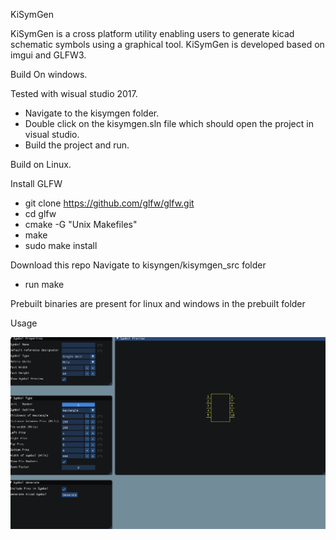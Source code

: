 KiSymGen

KiSymGen is a cross platform utility enabling users to generate kicad schematic symbols using a graphical tool.
KiSymGen is developed based on imgui and GLFW3.

Build On windows. 

Tested with wisual studio 2017.

*	Navigate to the kisymgen folder.
*	Double click on the kisymgen.sln file which should open the project in visual studio.
*	Build the project and run.

Build on Linux.

Install GLFW 

*	git clone https://github.com/glfw/glfw.git
*	cd glfw
*	cmake -G "Unix Makefiles"
*	make
*	sudo make install

Download this repo Navigate to kisyngen/kisymgen_src folder

*	run make

Prebuilt binaries are present for linux and windows in the prebuilt folder

Usage 

![](assets/KiSymGen.gif)
